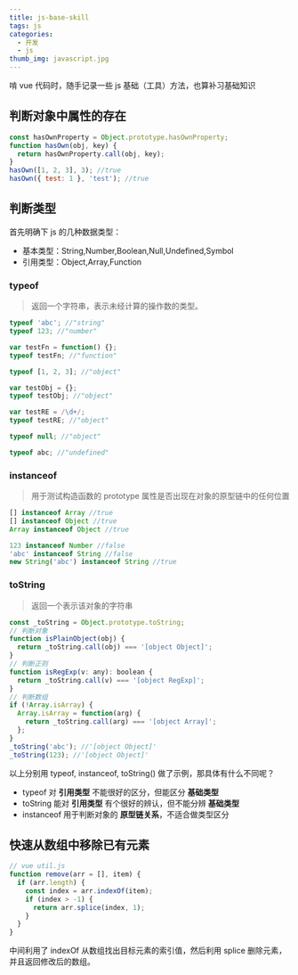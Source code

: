 ```yaml
---
title: js-base-skill
tags: js
categories:
  - 开发
  - js
thumb_img: javascript.jpg
---
```


啃 vue 代码时，随手记录一些 js 基础（工具）方法，也算补习基础知识

## 判断对象中属性的存在

```js
const hasOwnProperty = Object.prototype.hasOwnProperty;
function hasOwn(obj, key) {
  return hasOwnProperty.call(obj, key);
}
hasOwn([1, 2, 3], 3); //true
hasOwn({ test: 1 }, 'test'); //true
```

## 判断类型

首先明确下 js 的几种数据类型：

- 基本类型：String,Number,Boolean,Null,Undefined,Symbol
- 引用类型：Object,Array,Function

### typeof

> 返回一个字符串，表示未经计算的操作数的类型。

```js
typeof 'abc'; //"string"
typeof 123; //"number"

var testFn = function() {};
typeof testFn; //"function"

typeof [1, 2, 3]; //"object"

var testObj = {};
typeof testObj; //"object"

var testRE = /\d+/;
typeof testRE; //"object"

typeof null; //"object"

typeof abc; //"undefined"
```

### instanceof

> 用于测试构造函数的 prototype 属性是否出现在对象的原型链中的任何位置

```js
[] instanceof Array //true
[] instanceof Object //true
Array instanceof Object //true

123 instanceof Number //false
'abc' instanceof String //false
new String('abc') instanceof String //true
```

### toString

> 返回一个表示该对象的字符串

```js
const _toString = Object.prototype.toString;
// 判断对象
function isPlainObject(obj) {
  return _toString.call(obj) === '[object Object]';
}
// 判断正则
function isRegExp(v: any): boolean {
  return _toString.call(v) === '[object RegExp]';
}
// 判断数组
if (!Array.isArray) {
  Array.isArray = function(arg) {
    return _toString.call(arg) === '[object Array]';
  };
}
_toString('abc'); //'[object Object]'
_toString(123); //'[object Object]'
```

以上分别用 typeof, instanceof, toString() 做了示例，那具体有什么不同呢？

- typeof 对 **引用类型** 不能很好的区分，但能区分 **基础类型**
- toString 能对 **引用类型** 有个很好的辨认，但不能分辨 **基础类型**
- instanceof 用于判断对象的 **原型链关系**，不适合做类型区分

## 快速从数组中移除已有元素

```js
// vue util.js
function remove(arr = [], item) {
  if (arr.length) {
    const index = arr.indexOf(item);
    if (index > -1) {
      return arr.splice(index, 1);
    }
  }
}
```

中间利用了 indexOf 从数组找出目标元素的索引值，然后利用 splice 删除元素，并且返回修改后的数组。
